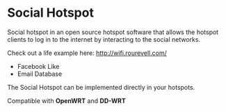 Social Hotspot
==============

Social hotspot in an open source hotspot software that allows the hotspot clients to log in to the internet by interacting to the social networks.

Check out a life example here: http://wifi.rourevell.com/

* Facebook Like 
* Email Database

The Social Hotspot can be implemented directly in your hotspots. 

Compatible with **OpenWRT** and **DD-WRT**

